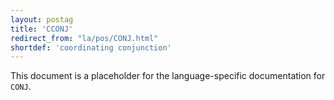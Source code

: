 ```yaml
---
layout: postag
title: 'CCONJ'
redirect_from: "la/pos/CONJ.html"
shortdef: 'coordinating conjunction'
---
```


This document is a placeholder for the language-specific documentation
for `CONJ`.
